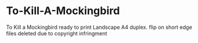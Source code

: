 # To-Kill-A-Mockingbird
To Kill a Mockingbird ready to print
Landscape A4
duplex. flip on short edge
files deleted due to copyright infringment
